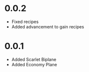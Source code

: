 # 0.0.2

* Fixed recipes
* Added advancement to gain recipes

# 0.0.1

* Added Scarlet Biplane
* Added Economy Plane